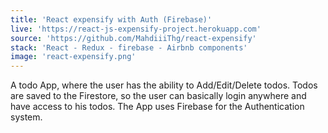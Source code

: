 ```yaml
---
title: 'React expensify with Auth (Firebase)'
live: 'https://react-js-expensify-project.herokuapp.com'
source: 'https://github.com/MahdiiiThg/react-expensify'
stack: 'React - Redux - firebase - Airbnb components'
image: 'react-expensify.png'
---
```


A todo App, where the user has the ability to Add/Edit/Delete todos. Todos are saved to the Firestore, so the user can basically login anywhere and have access to his todos. The App uses Firebase for the Authentication system.